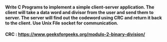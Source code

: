 #### Write C Programs to implement a simple client-server application. The client will take a data word and divisor from the user and send them to server. The server will find out the codeword using CRC and return it back to the client. Use Unix File socket for communication.

#### CRC : https://www.geeksforgeeks.org/modulo-2-binary-division/
